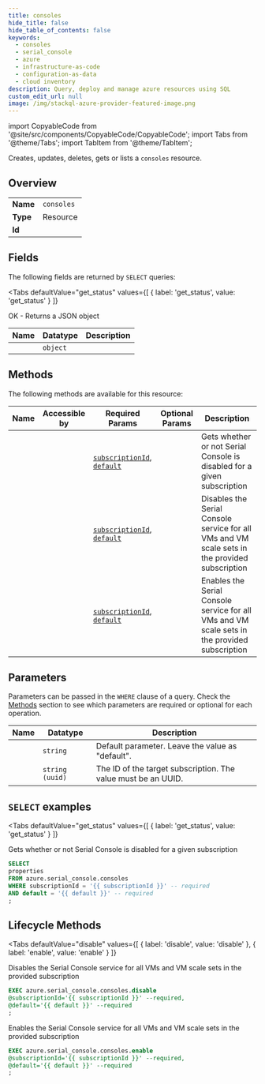 ```yaml
--- 
title: consoles
hide_title: false
hide_table_of_contents: false
keywords:
  - consoles
  - serial_console
  - azure
  - infrastructure-as-code
  - configuration-as-data
  - cloud inventory
description: Query, deploy and manage azure resources using SQL
custom_edit_url: null
image: /img/stackql-azure-provider-featured-image.png
---
```


import CopyableCode from '@site/src/components/CopyableCode/CopyableCode';
import Tabs from '@theme/Tabs';
import TabItem from '@theme/TabItem';

Creates, updates, deletes, gets or lists a <code>consoles</code> resource.

## Overview
<table><tbody>
<tr><td><b>Name</b></td><td><code>consoles</code></td></tr>
<tr><td><b>Type</b></td><td>Resource</td></tr>
<tr><td><b>Id</b></td><td><CopyableCode code="azure.serial_console.consoles" /></td></tr>
</tbody></table>

## Fields

The following fields are returned by `SELECT` queries:

<Tabs
    defaultValue="get_status"
    values={[
        { label: 'get_status', value: 'get_status' }
    ]}
>
<TabItem value="get_status">

OK - Returns a JSON object

<table>
<thead>
    <tr>
    <th>Name</th>
    <th>Datatype</th>
    <th>Description</th>
    </tr>
</thead>
<tbody>
<tr>
    <td><CopyableCode code="properties" /></td>
    <td><code>object</code></td>
    <td></td>
</tr>
</tbody>
</table>
</TabItem>
</Tabs>

## Methods

The following methods are available for this resource:

<table>
<thead>
    <tr>
    <th>Name</th>
    <th>Accessible by</th>
    <th>Required Params</th>
    <th>Optional Params</th>
    <th>Description</th>
    </tr>
</thead>
<tbody>
<tr>
    <td><a href="#get_status"><CopyableCode code="get_status" /></a></td>
    <td><CopyableCode code="select" /></td>
    <td><a href="#parameter-subscriptionId"><code>subscriptionId</code></a>, <a href="#parameter-default"><code>default</code></a></td>
    <td></td>
    <td>Gets whether or not Serial Console is disabled for a given subscription</td>
</tr>
<tr>
    <td><a href="#disable"><CopyableCode code="disable" /></a></td>
    <td><CopyableCode code="exec" /></td>
    <td><a href="#parameter-subscriptionId"><code>subscriptionId</code></a>, <a href="#parameter-default"><code>default</code></a></td>
    <td></td>
    <td>Disables the Serial Console service for all VMs and VM scale sets in the provided subscription</td>
</tr>
<tr>
    <td><a href="#enable"><CopyableCode code="enable" /></a></td>
    <td><CopyableCode code="exec" /></td>
    <td><a href="#parameter-subscriptionId"><code>subscriptionId</code></a>, <a href="#parameter-default"><code>default</code></a></td>
    <td></td>
    <td>Enables the Serial Console service for all VMs and VM scale sets in the provided subscription</td>
</tr>
</tbody>
</table>

## Parameters

Parameters can be passed in the `WHERE` clause of a query. Check the [Methods](#methods) section to see which parameters are required or optional for each operation.

<table>
<thead>
    <tr>
    <th>Name</th>
    <th>Datatype</th>
    <th>Description</th>
    </tr>
</thead>
<tbody>
<tr id="parameter-default">
    <td><CopyableCode code="default" /></td>
    <td><code>string</code></td>
    <td>Default parameter. Leave the value as "default".</td>
</tr>
<tr id="parameter-subscriptionId">
    <td><CopyableCode code="subscriptionId" /></td>
    <td><code>string (uuid)</code></td>
    <td>The ID of the target subscription. The value must be an UUID.</td>
</tr>
</tbody>
</table>

## `SELECT` examples

<Tabs
    defaultValue="get_status"
    values={[
        { label: 'get_status', value: 'get_status' }
    ]}
>
<TabItem value="get_status">

Gets whether or not Serial Console is disabled for a given subscription

```sql
SELECT
properties
FROM azure.serial_console.consoles
WHERE subscriptionId = '{{ subscriptionId }}' -- required
AND default = '{{ default }}' -- required
;
```
</TabItem>
</Tabs>


## Lifecycle Methods

<Tabs
    defaultValue="disable"
    values={[
        { label: 'disable', value: 'disable' },
        { label: 'enable', value: 'enable' }
    ]}
>
<TabItem value="disable">

Disables the Serial Console service for all VMs and VM scale sets in the provided subscription

```sql
EXEC azure.serial_console.consoles.disable 
@subscriptionId='{{ subscriptionId }}' --required, 
@default='{{ default }}' --required
;
```
</TabItem>
<TabItem value="enable">

Enables the Serial Console service for all VMs and VM scale sets in the provided subscription

```sql
EXEC azure.serial_console.consoles.enable 
@subscriptionId='{{ subscriptionId }}' --required, 
@default='{{ default }}' --required
;
```
</TabItem>
</Tabs>

